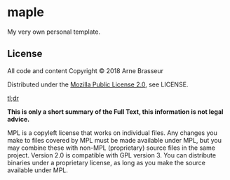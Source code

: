 # maple

My very own personal template.

## License

All code and content Copyright © 2018 Arne Brasseur

Distributed under the [Mozilla Public License 2.0](https://www.mozilla.org/en-US/MPL/2.0/), see LICENSE.

[tl;dr](https://tldrlegal.com/license/mozilla-public-license-2.0-%28mpl-2%29)

**This is only a short summary of the Full Text, this information is not legal advice.**

MPL is a copyleft license that works on individual files. Any changes you make to files covered by MPL must be made available under MPL, but you may combine these with non-MPL (proprietary) source files in the same project. Version 2.0 is compatible with GPL version 3. You can distribute binaries under a proprietary license, as long as you make the source available under MPL.
